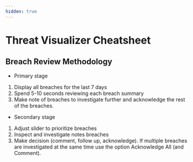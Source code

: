 ```yaml
---
hidden: true
---
```


# Threat Visualizer Cheatsheet

## Breach Review Methodology

* Primary stage

1. Display all breaches for the last 7 days
2. Spend 5-10 seconds reviewing each breach summary
3. Make note of breaches to investigate further and acknowledge the rest of the breaches.

* Secondary stage

1. Adjust slider to prioritize breaches
2. Inspect and investigate notes breaches
3. Make decision (comment, follow up, acknowledge). If multiple breaches are investigated at the same time use the option Acknowledge All (and Comment).



